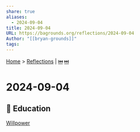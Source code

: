 ```yaml
---  
share: true  
aliases:  
  - 2024-09-04  
title: 2024-09-04  
URL: https://bagrounds.org/reflections/2024-09-04  
Author: "[[bryan-grounds]]"  
tags:   
---  
```

[Home](../index.md) > [Reflections](./index.md) | [⏮️](./2024-08-14.md) [⏭️](./2024-09-06.md)  
# 2024-09-04  
## 🧠 Education  
[Willpower](../books/willpower.md)  
